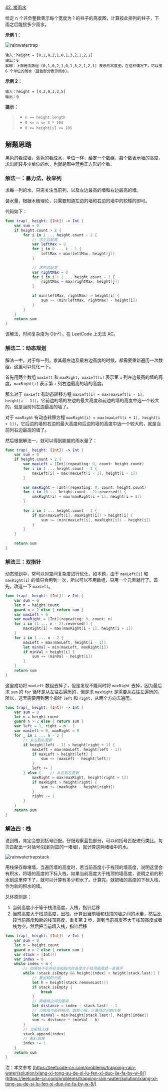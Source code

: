 [42. 接雨水](https://leetcode-cn.com/problems/trapping-rain-water/)

给定 n 个非负整数表示每个宽度为 1 的柱子的高度图，计算按此排列的柱子，下雨之后能接多少雨水。

**示例 1：**

![rainwatertrap](./img/rainwatertrap.png)

```
输入：height = [0,1,0,2,1,0,1,3,2,1,2,1]
输出：6
解释：上面是由数组 [0,1,0,2,1,0,1,3,2,1,2,1] 表示的高度图，在这种情况下，可以接 6 个单位的雨水（蓝色部分表示雨水）。 
```

**示例 2：**

```
输入：height = [4,2,0,3,2,5]
输出：9
```

**提示：**

> * `n == height.length`
> * `0 <= n <= 3 * 104`
> * `0 <= height[i] <= 105`


## 解题思路

黑色的看成墙，蓝色的看成水，单位一样，给定一个数组，每个数表示墙的高度，求出能装多少单位的水，也就是图中蓝色正方形的个数。

### 解法一：暴力法，枚举列

求每一列的水，只需关注当前列，以及左边最高的墙和右边最高的墙。

装水量，根据木桶理论，只需要知道左边的墙和右边的墙中的较矮的即可。

代码如下：

```swift
func trap(_ height: [Int]) -> Int {
	var sum = 0
	if height.count > 2 {
	    for i in 1 ... height.count - 2 {
	        // 求左边最高
	        var leftMax = 0
	        for j in 0 ... i - 1 {
	            leftMax = max(leftMax, height[j])
	        }
	        
	        // 求右边最高
	        var rightMax = 0
	        for j in i + 1 ... height.count - 1 {
	            rightMax = max(rightMax, height[j])
	        }
	        
	        if min(leftMax, rightMax) > height[i] {
	            sum += (min(leftMax, rightMax) - height[i])
	        }
	    }
	}
	return sum
}
```
该解法，时间复杂度为 O(n²），在 LeetCode 上无法 AC。


### 解法二：动态规划

解法一中，对于每一列，求其最左边及最右边高度的时候，都需要重新遍历一次数组，这里可以优化一下。

首先用两个数组 `maxLeft` 和 `maxRight`，`maxLeft[i]` 表示第 `i` 列左边最高的墙的高度，`maxRight[i]` 表示第 `i` 列右边最高的墙的高度。

那么对于 `maxLeft` 有动态转移方程 `maxLeft[i] = max(maxLeft[i - 1], height[i - 1])`，它前边的墙的左边的最大高度和前边的墙的高度中选一个较大的，就是当前列左边最高的墙了。

对于 `maxRight` 有动态转移方程 `maxRight[i] = max(maxLeft[i + 1], height[i + 1])`，它后边的墙的右边的最大高度和后边的墙的高度中选一个较大的，就是当前列右边最高的墙了。

然后根据解法一，就可以得到能接的雨水量了：

```swift
func trap(_ height: [Int]) -> Int {
	var sum = 0
	if height.count > 2 {
	    var maxLeft = [Int](repeating: 0, count: height.count)
	    for i in 1 ... height.count - 1 {
	        maxLeft[i] = max(maxLeft[i - 1], height[i - 1])
	    }
	    
	    var maxRight = [Int](repeating: 0, count: height.count)
	    for i in (0 ... height.count - 2).reversed() {
	        maxRight[i] = max(maxRight[i + 1], height[i + 1])
	    }
	    
	    for i in 1 ... height.count - 2 {
	        if min(maxLeft[i], maxRight[i]) > height[i] {
	            sum += (min(maxLeft[i], maxRight[i]) - height[i])
	        }
	    }
	}
	    
	return sum
}
```

### 解法三：双指针

动态规划中，常可以对空间复杂度进行优化，如本题，由于 `maxLeft[i]` 和 `maxRight[i]` 的值只会用到一次，所以可以不用数组，只用一个元素就行了。首先，改造一下 `maxLeft`。

```swift
func trap(_ height: [Int]) -> Int {
	var sum = 0
	let n = height.count
	guard n > 2 else { return sum }
	var maxLeft = 0
	var maxRight = [Int](repeating: 0, count: n)
	for i in (1 ... n - 2).reversed() {
	    maxRight[i] = max(maxRight[i + 1], height[i + 1])
	}
	for i in 1 ... n - 2 {
	    maxLeft = max(maxLeft, height[i - 1])
	    let minVal = min(maxLeft, maxRight[i])
	    if minVal > height[i] {
	        sum += (minVal - height[i])
	    }
	}
	return sum
}
``` 

这里成功将 `maxLeft` 数组去掉了，但是发现不能同时将 `maxRight` 去掉，因为最后求 `sum` 的 `for` 循环是从左往右遍历的，但是求 `maxRight` 是需要从右往左遍历的，所以，这里需要用到两个指针 `left` 和 `right`，从两个方向去遍历。

```swift
func trap(_ height: [Int]) -> Int {
	var sum = 0
	let n = height.count
	guard n > 2 else { return sum }
	var left = 1, right = n - 1
	var maxLeft = 0, maxRight = 0
	for _ in 1 ... n - 2 {
	    // 从左到右更新
	    if height[left - 1] < height[right + 1] {
	        maxLeft = max(maxLeft, height[left - 1])
	        if maxLeft > height[left] {
	            sum += (maxLeft - height[left])
	        }
	        left += 1
	    } else {    // 从右到左更新
	        maxRight = max(maxRight, height[right + 1])
	        if maxRight > height[right] {
	            sum += (maxRight - height[right])
	        }
	        right -= 1
	    }
	}
	return sum
}
```

### 解法四：栈

说到栈，肯定会想到括号匹配。仔细观察蓝色部分，可以和括号匹配进行类比。每次匹配出一对括号(找到对应的一堵墙)，就计算这两堵墙中的水。

![rainwatertrapstack](./img/rainwatertrapstack.png)

用栈保存每堵墙，当遍历墙的高度时，若当前高度小于栈顶的墙高度，说明这里会有积水，将墙的高度的下标入栈，如果当前高度大于栈顶的墙高度，说明之前的积水到这里停下了，就可以计算有多少积水了。计算完，就把墙的高度的下标入栈，作为新的积水的墙。

总体原则是：

1. 当前高度小于等于栈顶高度，入栈，指针后移
2. 当前高度大于栈顶高度，出栈，计算出当前墙和栈顶的墙之间的水量，然后比较当前高度和新的栈顶高度，重复第 2 步，直到当前高度不大于栈顶高度或者栈为空，然后把当前墙入栈，指针后移

```swift
func trap(_ height: [Int]) -> Int {
	var sum = 0
	let n = height.count
	guard n > 2 else { return sum }
	var stack = [Int]()
	var index = 0
	while index < n {
	    // 如果栈不空并且当前指向的高度大于栈顶高度就一直循环
	    while !stack.isEmpty && height[index] > height[stack.last!] {
	        // 要出栈的元素
	        let h = height[stack.removeLast()]
	        if stack.isEmpty {
	            break
	        }
	        // 两堵墙之间的距离
	        let distance = index - stack.last! - 1
	        // 当前墙与新的栈顶，取较小值，计算墙之间的水量
	        let minVal = min(height[stack.last!], height[index])
	        sum += distance * (minVal - h)
	    }
	    // 当前墙入栈
	    stack.append(index)
	    // 指针后移
	    index += 1
	}
	return sum
}
```

注：本文参考 [https://leetcode-cn.com/problems/trapping-rain-water/solution/xiang-xi-tong-su-de-si-lu-fen-xi-duo-jie-fa-by-w-8/](https://leetcode-cn.com/problems/trapping-rain-water/solution/xiang-xi-tong-su-de-si-lu-fen-xi-duo-jie-fa-by-w-8/)

